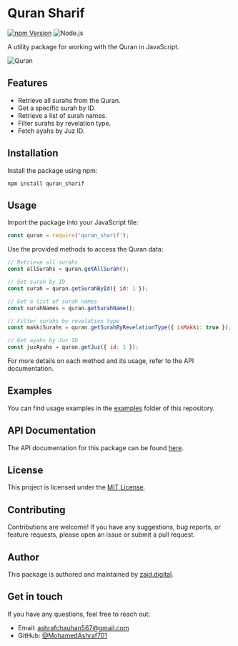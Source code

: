 
# Quran Sharif

[![npm Version](https://img.shields.io/npm/v/quran_sharif.svg)](https://www.npmjs.com/package/quran_sharif)
![Node.js](https://img.shields.io/badge/platform-node.js-green)

A utility package for working with the Quran in JavaScript.

![Quran](https://github.com/MohamedAshraf701/quran_sharif/assets/92545354/43421462-c5e2-430d-8441-d9bfd47e9b67)

## Features

- Retrieve all surahs from the Quran.
- Get a specific surah by ID.
- Retrieve a list of surah names.
- Filter surahs by revelation type.
- Fetch ayahs by Juz ID.

## Installation

Install the package using npm:

```shell
npm install quran_sharif
```

## Usage

Import the package into your JavaScript file:

```javascript
const quran = require('quran_sharif');
```

Use the provided methods to access the Quran data:

```javascript
// Retrieve all surahs
const allSurahs = quran.getAllSurah();

// Get surah by ID
const surah = quran.getSurahById({ id: 1 });

// Get a list of surah names
const surahNames = quran.getSurahName();

// Filter surahs by revelation type
const makkiSurahs = quran.getSurahByRevelationType({ isMakki: true });

// Get ayahs by Juz ID
const juzAyahs = quran.getJuz({ id: 1 });
```

For more details on each method and its usage, refer to the API documentation.

## Examples

You can find usage examples in the [examples](https://github.com/MohamedAshraf701/npm_quran_sharif/tree/main/) folder of this repository.

## API Documentation

The API documentation for this package can be found [here](https://github.com/MohamedAshraf701/npm_quran_sharif/tree/main/).

## License

This project is licensed under the [MIT License](https://zaid.digital).

## Contributing

Contributions are welcome! If you have any suggestions, bug reports, or feature requests, please open an issue or submit a pull request.

## Author

This package is authored and maintained by [zaid.digital](https://zaid.digital).

## Get in touch

If you have any questions, feel free to reach out:

- Email: ashrafchauhan567@gmail.com
- GitHub: [@MohamedAshraf701](https://github.com/MohamedAshraf701)
